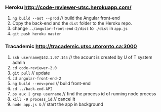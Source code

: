 ### Heroku  http://code-reviewer-utsc.herokuapp.com/
1. `ng build --aot --prod`                                 // build the Angular front-end
2. Copy the back-end and the `dist` folder to the Heroku repo.
3. change `../angular-front-end-2/dist` to `./dist` in `app.js`
4. `git push heroku master`


### Tracademic  http://tracademic.utsc.utoronto.ca:3000
1.  `ssh username@142.1.97.144`   // the acount is created by U of T system admin
2.  `cd code-reviewer-2.0`
3.  `git pull`                    // update
4.  `cd angular-front-end-2`
5.  `ng build --env=prod`         // build front-end
6.  `cd ../back-end-API`          
7.  `ps aux | grep username`      // find the process id of running node process
8.  `kill -9 process_id`          // cancel it
9.  `node app.js &`               // start the app in background